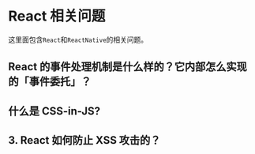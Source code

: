 # React 相关问题

这里面包含`React`和`ReactNative`的相关问题。

## React 的事件处理机制是什么样的？它内部怎么实现的「事件委托」？

## 什么是 CSS-in-JS?

## 3. React 如何防止 XSS 攻击的？
